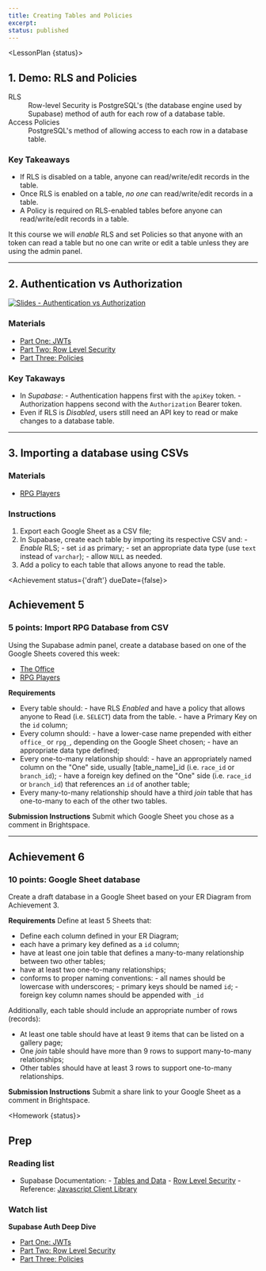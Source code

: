 ```yaml
---
title: Creating Tables and Policies
excerpt: 
status: published
---
```

<script>
	import Homework from "$lib/components/Homework.svelte";
	import LessonPlan from "$lib/components/LessonPlan.svelte";
	import LabTime from "$lib/components/LabTime.svelte";
	import Achievement from "$lib/components/Achievement.svelte";
</script>


<LessonPlan {status}>

## 1. Demo: RLS and Policies
<dl>
	<dt>RLS</dt>
	<dd>Row-level Security is PostgreSQL's (the database engine used by Supabase) method of auth for each row of a database table.</dd>
	<dt>Access Policies</dt>
	<dd>PostgreSQL's method of allowing access to each row in a database table.</dd>
</dl>

### Key Takeaways
- If RLS is disabled on a table, anyone can read/write/edit records in the table.
- Once RLS is enabled on a table, _no one_ can read/write/edit records in a table.
- A Policy is required on RLS-enabled tables before anyone can read/write/edit records in a table.

It this course we will _enable_ RLS and set Policies so that anyone with an <anon> token can read a table but no one can write or edit a table unless they are using the admin panel.

---

## 2. Authentication vs Authorization
[![Slides - Authentication vs Authorization](/images/slides/authentication-vs-authorization.png)](https://sait-wbdv.github.io/slides/w23/cpnt-200/authentication-authorization.html)

### Materials
- [Part One: JWTs](https://supabase.com/docs/learn/auth-deep-dive/auth-deep-dive-jwts)
- [Part Two: Row Level Security](https://supabase.com/docs/learn/auth-deep-dive/auth-row-level-security)
- [Part Three: Policies](https://supabase.com/docs/learn/auth-deep-dive/auth-policies)

### Key Takaways
- In _Supabase_:
		- Authentication happens first with the <anon> `apiKey` token.
		- Authorization happens second with the `Authorization` Bearer token.
- Even if RLS is _Disabled_, users still need an <anon> API key to read or make changes to a database table.

---

## 3. Importing a database using CSVs
### Materials
- [RPG Players](https://docs.google.com/spreadsheets/d/1fl8swPUfXc1rwv73wra7XqiZBGnHOmuQovDoJ1FtMF8/edit?usp=sharing)

### Instructions
1. Export each Google Sheet as a CSV file;
2. In Supabase, create each table by importing its respective CSV and:
		- _Enable_ RLS;
		- set `id` as primary;
		- set an appropriate data type (use `text` instead of `varchar`);
		- allow `NULL` as needed.
3. Add a policy to each table that allows anyone to read the table.

</LessonPlan>

<Achievement status={'draft'} dueDate={false}>

## Achievement 5
### 5 points: Import RPG Database from CSV
Using the Supabase admin panel, create a database based on one of the Google Sheets covered this week:
- [The Office](https://docs.google.com/spreadsheets/d/1ARDRrwVdeGgTMx5f0sLcnV6MliOf9UqYjWOEMLKOm4M)
- [RPG Players](https://docs.google.com/spreadsheets/d/1fl8swPUfXc1rwv73wra7XqiZBGnHOmuQovDoJ1FtMF8/edit?usp=sharing)

**Requirements**
- Every table should:
		- have RLS _Enabled_ and have a policy that allows anyone to Read (i.e. `SELECT`) data from the table.
		- have a Primary Key on the `id` column;
- Every column should:
		- have a lower-case name prepended with either `office_` or `rpg_`, depending on the Google Sheet chosen;
		- have an appropriate data type defined;
- Every one-to-many relationship should:
		- have an appropriately named column on the "One" side, usually [table_name]_id (i.e. `race_id` or `branch_id`);
		- have a foreign key defined on the "One" side (i.e. `race_id` or `branch_id`) that references an `id` of another table;
- Every many-to-many relationship should have a third _join_ table that has one-to-many to each of the other two tables.

**Submission Instructions**
Submit which Google Sheet you chose as a comment in Brightspace.

---

## Achievement 6
### 10 points: Google Sheet database
Create a draft database in a Google Sheet based on your ER Diagram from Achievement 3.

**Requirements**
Define at least 5 Sheets that:
- Define each column defined in your ER Diagram;
- each have a primary key defined as a `id` column;
- have at least one join table that defines a many-to-many relationship between two other tables;
- have at least two one-to-many relationships;
- conforms to proper naming conventions:
		- all names should be lowercase with underscores;
		- primary keys should be named `id`;
		- foreign key column names should be appended with `_id`

Additionally, each table should include an appropriate number of rows (records):
- At least one table should have at least 9 items that can be listed on a gallery page;
- One _join_ table should have more than 9 rows to support many-to-many relationships;
- Other tables should have at least 3 rows to support one-to-many relationships.

**Submission Instructions**
Submit a share link to your Google Sheet as a comment in Brightspace.

</Achievement>

<Homework {status}>

## Prep
### Reading list
- Supabase Documentation:
		- [Tables and Data](https://supabase.com/docs/guides/database/tables)
		- [Row Level Security](https://supabase.com/docs/guides/auth/row-level-security)
		- Reference: [Javascript Client Library](https://supabase.com/docs/reference/javascript/introduction)

### Watch list
**Supabase Auth Deep Dive**
- [Part One: JWTs](https://supabase.com/docs/learn/auth-deep-dive/auth-deep-dive-jwts)
- [Part Two: Row Level Security](https://supabase.com/docs/learn/auth-deep-dive/auth-row-level-security)
- [Part Three: Policies](https://supabase.com/docs/learn/auth-deep-dive/auth-policies)

</Homework>